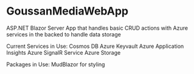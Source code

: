 # GoussanMediaWebApp
ASP.NET Blazor Server App that handles basic CRUD actions with Azure services in the backed to handle data storage

Current Services in Use:
Cosmos DB
Azure Keyvault
Azure Application Insights
Azure SignalR Service
Azure Storage


Packages in Use:
MudBlazor for styling